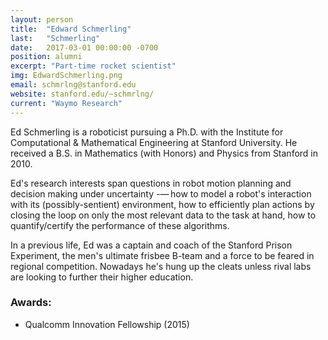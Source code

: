 ```yaml
---
layout: person
title:  "Edward Schmerling"
last:   "Schmerling"
date:   2017-03-01 00:00:00 -0700
position: alumni
excerpt: "Part-time rocket scientist"
img: EdwardSchmerling.png
email: schmrlng@stanford.edu
website: stanford.edu/~schmrlng/
current: "Waymo Research"
---
```


Ed Schmerling is a roboticist pursuing a Ph.D. with the Institute for Computational & Mathematical Engineering at Stanford University. He received a B.S. in Mathematics (with Honors) and Physics from Stanford in 2010.

Ed's research interests span questions in robot motion planning and decision making under uncertainty -— how to model a robot's interaction with its (possibly-sentient) environment, how to efficiently plan actions by closing the loop on only the most relevant data to the task at hand, how to quantify/certify the performance of these algorithms.

In a previous life, Ed was a captain and coach of the Stanford Prison Experiment, the men's ultimate frisbee B-team and a force to be feared in regional competition. Nowadays he's hung up the cleats unless rival labs are looking to further their higher education.

### Awards:
- Qualcomm Innovation Fellowship (2015)